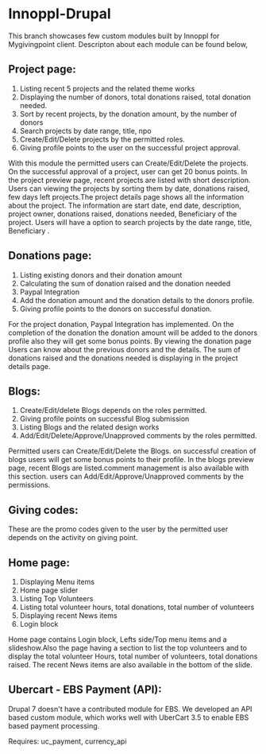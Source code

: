 Innoppl-Drupal
==============
This branch showcases few custom modules built by Innoppl for Mygivingpoint client. Descripton about each module can be found below,


Project page:
----------------
1. Listing recent 5 projects and the related theme works
2. Displaying the number of donors, total donations raised, total donation needed.
3. Sort by recent projects, by the donation amount, by the number of donors
4. Search projects by date range, title, npo
5. Create/Edit/Delete projects by the permitted roles.
6. Giving profile points to the user on the successful project approval.

 With this module the permitted users can Create/Edit/Delete the projects. On the successful approval of a project, user can get 20 bonus points. In the project preview page, recent projects are listed with short description. Users can viewing the projects by sorting them by date, donations raised, few days left projects.The project details page shows all the information about the project. The information are start date, end date, description, project owner, donations raised, donations needed, Beneficiary of the project. Users will have a option to search projects by the date range, title, Beneficiary .

Donations page:
---------------

1. Listing existing donors and their donation amount
2. Calculating the sum of donation raised and the donation needed
3. Paypal Integration
4. Add the donation amount and the donation details to the donors profile.
5. Giving profile points to the donors on successful donation.

 For the project donation, Paypal Integration has implemented. On the completion of the donation the donation amount will be added to the donors profile also they will get some bonus points. By viewing the donation page Users can know  about the previous donors and the details. The sum of donations raised and the donations needed is displaying in the project details page.

Blogs:
------

1. Create/Edit/delete Blogs depends on the roles permitted.
2. Giving profile points on successful Blog submission
3. Listing Blogs and the related design works
4. Add/Edit/Delete/Approve/Unapproved comments by the roles permitted.

Permitted users can Create/Edit/Delete the Blogs. on successful creation of blogs users will get some bonus points to their profile. In the blogs preview page, recent Blogs are listed.comment management is also available with this section. users can Add/Edit/Approve/Unapproved comments by the permissions.

Giving codes:
-------------
 These are the promo codes given to the user by the permitted user depends on the activity on giving point.


Home page:
-----------
1. Displaying Menu items
2. Home page slider
3. Listing Top Volunteers
4. Listing total volunteer hours, total donations, total number of volunteers
5. Displaying recent News items
6. Login block

Home page contains Login block, Lefts side/Top menu items and a slideshow.Also the page having a section to list the top volunteers and to display the total volunteer Hours, total number of volunteers, total donations raised. The recent News items are also available in the bottom of the slide.


Ubercart - EBS Payment (API):
-----------------------------

Drupal 7 doesn't have a contributed module for EBS. We developed an API based custom module, which works well with UberCart 3.5 to enable EBS based payment processing.

Requires: uc_payment, currency_api

